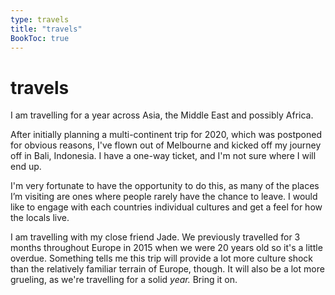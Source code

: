 ```yaml
---
type: travels
title: "travels"
BookToc: true
---
```

# travels

I am travelling for a year across Asia, the Middle East and possibly Africa.

After initially planning a multi-continent trip for 2020, which was postponed for obvious reasons, I've flown out of Melbourne and kicked off my journey off in Bali, Indonesia. I have a one-way ticket, and I'm not sure where I will end up.

I'm very fortunate to have the opportunity to do this, as many of the places I’m visiting are ones where people rarely have the chance to leave. I would like to engage with each countries individual cultures and get a feel for how the locals live.

I am travelling with my close friend Jade. We previously travelled for 3 months throughout Europe in 2015 when we were 20 years old so it's a little overdue. Something tells me this trip will provide a lot more culture shock than the relatively familiar terrain of Europe, though. It will also be a lot more grueling, as we're travelling for a solid *year.* Bring it on.